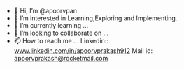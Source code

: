 - 👋 Hi, I’m @apoorvpan
- 👀 I’m interested in Learning,Exploring and Implementing.
- 🌱 I’m currently learning ...
- 💞️ I’m looking to collaborate on ...
- 📫 How to reach me ...
   Linkedin:: www.linkedin.com/in/apoorvprakash912
   Mail id: apoorvprakash@rocketmail.com

<!---
apoorvpan/apoorvpan is a ✨ special ✨ repository because its `README.md` (this file) appears on your GitHub profile.
You can click the Preview link to take a look at your changes.
--->
